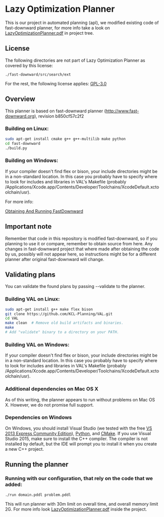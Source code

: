 # Lazy Optimization Planner

This is our project in automated planning (apl), we modified existing code of
fast-downward planner, for more info take a look on [LazyOptimizationPlanner.pdf](https://github.com/louiscyphre/apl/blob/master/LazyOptimizationPlanner.pdf) 
in project tree. 
## License 

The following directories are not part of Lazy Optimization Planner as covered by this license:

    ./fast-downward/src/search/ext

For the rest, the following license applies: [GPL-3.0](https://www.gnu.org/licenses/gpl-3.0.en.html)

## Overview

This planner is based on fast-downward planner (http://www.fast-downward.org),
revision b850cf57c2f2

### Building on Linux:

~~~ sh
sudo apt-get install cmake g++ g++-multilib make python
cd fast-downward
./build.py
~~~


### Building on Windows:

If your compiler doesn't find flex or bison, your include directories might be in a non-standard location. In this case you probably have to specify where to look for includes and libraries in VAL's Makefile (probably /Applications/Xcode.app/Contents/Developer/Toolchains/XcodeDefault.xctoolchain/usr). 

For more info: 

[Obtaining And Running FastDownward](http://www.fast-downward.org/ObtainingAndRunningFastDownward)

## Important note

Remember that code in this repository is modified fast-downward, so if you 
planning to use it or compare, remember to obtain source from here. Any changes
in fast-downward project that where made after obtaining the code by us, possibly
will not appear here, so instructions might be for a different planner after original fast-downward will change.


## Validating plans

You can validate the found plans by passing --validate to the planner.

### Building VAL on Linux: 

~~~ sh
sudo apt-get install g++ make flex bison
git clone https://github.com/KCL-Planning/VAL.git
cd VAL
make clean  # Remove old build artifacts and binaries.
make
# Add "validate" binary to a directory on your PATH.
~~~


### Building VAL on Windows:

If your compiler doesn't find flex or bison, your include directories might be in a non-standard location. In this case you probably have to specify where to look for includes and libraries in VAL's Makefile (probably /Applications/Xcode.app/Contents/Developer/Toolchains/XcodeDefault.xctoolchain/usr). 


### Additional dependencies on Mac OS X

As of this writing, the planner appears to run without problems on Mac OS X. However, we do not promise full support. 

### Dependencies on Windows

On Windows, you should install Visual Studio (we tested with the free [VS 2013 Express Community Edition](https://www.visualstudio.com/en-us/downloads/download-visual-studio-vs.aspx)), [Python](https://www.python.org/downloads/windows/), and [CMake](http://www.cmake.org/download/). If you use Visual Studio 2015, make sure to install the C++ compiler. The compiler is not installed by default, but the IDE will prompt you to install it when you create a new C++ project. 

## Running the planner


### Running with our configuration, that rely on the code that we added:
~~~ sh
./run domain.pddl problem.pddl
~~~

This will run planner with 30m limit on overall time, and overall memory limit 2G.
For more info look [LazyOptimizationPlanner.pdf](https://github.com/louiscyphre/apl/blob/master/LazyOptimizationPlanner.pdf) inside the project.


